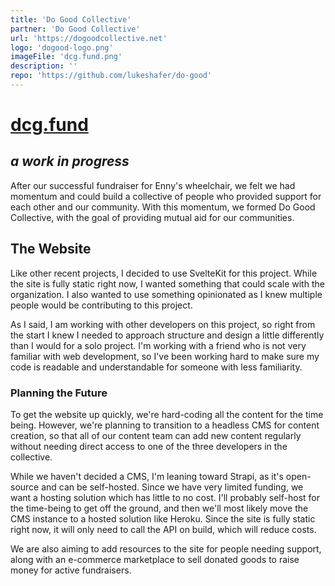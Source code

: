 ```yaml
---
title: 'Do Good Collective'
partner: 'Do Good Collective'
url: 'https://dogoodcollective.net'
logo: 'dogood-logo.png'
imageFile: 'dcg.fund.png'
description: ''
repo: 'https://github.com/lukeshafer/do-good'
---
```


# [dcg.fund](https://dogoodcollective.net/)

## _a work in progress_

After our successful fundraiser for Enny's wheelchair, we felt we had momentum and could build a collective of people who provided support for each other and our community. With this momentum, we formed Do Good Collective, with the goal of providing mutual aid for our communities.

## The Website

Like other recent projects, I decided to use SvelteKit for this project. While the site is fully static right now, I wanted something that could scale with the organization. I also wanted to use something opinionated as I knew multiple people would be contributing to this project.

As I said, I am working with other developers on this project, so right from the start I knew I needed to approach structure and design a little differently than I would for a solo project. I'm working with a friend who is not very familiar with web development, so I've been working hard to make sure my code is readable and understandable for someone with less familiarity.

### Planning the Future

To get the website up quickly, we're hard-coding all the content for the time being. However, we're planning to transition to a headless CMS for content creation, so that all of our content team can add new content regularly without needing direct access to one of the three developers in the collective.

While we haven't decided a CMS, I'm leaning toward Strapi, as it's open-source and can be self-hosted. Since we have very limited funding, we want a hosting solution which has little to no cost. I'll probably self-host for the time-being to get off the ground, and then we'll most likely move the CMS instance to a hosted solution like Heroku. Since the site is fully static right now, it will only need to call the API on build, which will reduce costs.

We are also aiming to add resources to the site for people needing support, along with an e-commerce marketplace to sell donated goods to raise money for active fundraisers.
